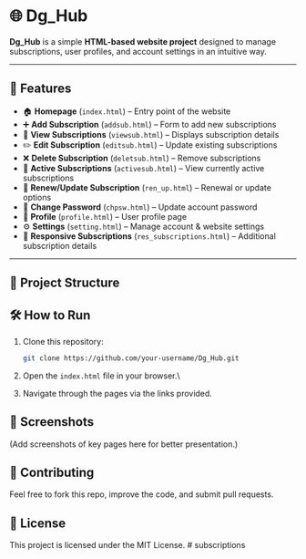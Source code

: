 # 🌐 Dg_Hub

**Dg_Hub** is a simple **HTML-based website project** designed to manage subscriptions, user profiles, and account settings in an intuitive way.  

---

## 🚀 Features

- 🏠 **Homepage** (`index.html`) – Entry point of the website  
- ➕ **Add Subscription** (`addsub.html`) – Form to add new subscriptions  
- 👀 **View Subscriptions** (`viewsub.html`) – Displays subscription details  
- ✏️ **Edit Subscription** (`editsub.html`) – Update existing subscriptions  
- ❌ **Delete Subscription** (`deletsub.html`) – Remove subscriptions  
- 📌 **Active Subscriptions** (`activesub.html`) – View currently active subscriptions  
- 🔄 **Renew/Update Subscription** (`ren_up.html`) – Renewal or update options  
- 🔐 **Change Password** (`chpsw.html`) – Update account password  
- 👤 **Profile** (`profile.html`) – User profile page  
- ⚙️ **Settings** (`setting.html`) – Manage account & website settings  
- 📑 **Responsive Subscriptions** (`res_subscriptions.html`) – Additional subscription details  

---

## 📂 Project Structure




## 🛠️ How to Run

1.  Clone this repository:

    ``` bash
    git clone https://github.com/your-username/Dg_Hub.git
    ```

2.  Open the `index.html` file in your browser.\

3.  Navigate through the pages via the links provided.

## 📸 Screenshots

(Add screenshots of key pages here for better presentation.)

## 🤝 Contributing

Feel free to fork this repo, improve the code, and submit pull requests.

## 📄 License

This project is licensed under the MIT License.
#   s u b s c r i p t i o n s 
 
 
